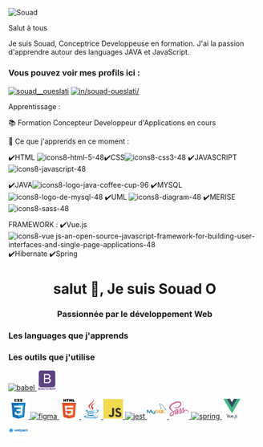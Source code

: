 
![Souad](https://user-images.githubusercontent.com/62654985/144409543-d5b3466e-1566-440e-8c4a-8c1d4373752e.png)

Salut à tous 

 

Je suis Souad, Conceptrice Developpeuse en formation. J'ai la passion d'apprendre autour des languages JAVA et JavaScript. 


<h3 align="left">Vous pouvez voir mes profils ici : </h3>
<p align="left">
<a href="https://codepen.io/souad__oueslati" target="blank"><img align="center" src="https://raw.githubusercontent.com/rahuldkjain/github-profile-readme-generator/master/src/images/icons/Social/codepen.svg" alt="souad__oueslati" height="30" width="40" /></a>
<a href="https://linkedin.com/in/in/souad-oueslati/" target="blank"><img align="center" src="https://raw.githubusercontent.com/rahuldkjain/github-profile-readme-generator/master/src/images/icons/Social/linked-in-alt.svg" alt="in/souad-oueslati/" height="30" width="40" /></a>
</p>


Apprentissage :

📚  Formation Concepteur Developpeur d'Applications en cours

🌱  Ce que j'apprends en ce moment :

✔️HTML ![icons8-html-5-48](https://user-images.githubusercontent.com/62654985/144409937-bbb89bfb-8013-416e-8551-37dc6acc19af.png)✔️CSS![icons8-css3-48](https://user-images.githubusercontent.com/62654985/144411414-508172f8-2e20-4fa8-b884-5de7f5ae9294.png) ✔️JAVASCRIPT ![icons8-javascript-48](https://user-images.githubusercontent.com/62654985/144410364-a5b29141-5fa2-4d35-bb8a-2fd005b8b8f5.png)

 ✔️JAVA![icons8-logo-java-coffee-cup-96](https://user-images.githubusercontent.com/62654985/144411331-4e5fce05-9703-46da-b607-bbaf80736dcd.png) ✔️MYSQL ![icons8-logo-de-mysql-48](https://user-images.githubusercontent.com/62654985/144410627-f351e895-9dfa-458c-8e0a-5f3990e97a66.png)  ✔️UML ![icons8-diagram-48](https://user-images.githubusercontent.com/62654985/144410796-2a47721d-3b22-47a6-bbfb-274ab34335e8.png) ✔️MERISE
![icons8-sass-48](https://user-images.githubusercontent.com/62654985/144410070-a8bc0f98-1ea8-4467-b4ff-46f95253b0f9.png)

FRAMEWORK : 
✔️Vue.js ![icons8-vue js-an-open-source-javascript-framework-for-building-user-interfaces-and-single-page-applications-48](https://user-images.githubusercontent.com/62654985/144410168-a7c851ed-ff35-4cd7-a6ad-04d8fe8cad79.png)
✔️Hibernate         ✔️Spring

<h1 align="center">salut 👋, Je suis Souad O</h1>
<h3 align="center">Passionnée par le développement Web</h3>



<h3 align="left">Les languages que j'apprends</h3>

<h3 align="left">Les outils que j'utilise</h3>

<p align="left"> <a href="https://babeljs.io/" target="_blank" rel="noreferrer"> <img src="https://www.vectorlogo.zone/logos/babeljs/babeljs-icon.svg" alt="babel" width="40" height="40"/> </a> <a href="https://getbootstrap.com" target="_blank" rel="noreferrer"> <img src="https://raw.githubusercontent.com/devicons/devicon/master/icons/bootstrap/bootstrap-plain-wordmark.svg" alt="bootstrap" width="40" height="40"/> </a> 
 
 <a href="https://www.w3schools.com/css/" target="_blank" rel="noreferrer"> <img src="https://raw.githubusercontent.com/devicons/devicon/master/icons/css3/css3-original-wordmark.svg" alt="css3" width="40" height="40"/> </a> <a href="https://www.figma.com/" target="_blank" rel="noreferrer"> <img src="https://www.vectorlogo.zone/logos/figma/figma-icon.svg" alt="figma" width="40" height="40"/> </a> <a href="https://www.w3.org/html/" target="_blank" rel="noreferrer"> <img src="https://raw.githubusercontent.com/devicons/devicon/master/icons/html5/html5-original-wordmark.svg" alt="html5" width="40" height="40"/> </a> <a href="https://www.java.com" target="_blank" rel="noreferrer"> <img src="https://raw.githubusercontent.com/devicons/devicon/master/icons/java/java-original.svg" alt="java" width="40" height="40"/> </a> <a href="https://developer.mozilla.org/en-US/docs/Web/JavaScript" target="_blank" rel="noreferrer"> <img src="https://raw.githubusercontent.com/devicons/devicon/master/icons/javascript/javascript-original.svg" alt="javascript" width="40" height="40"/> </a> <a href="https://jestjs.io" target="_blank" rel="noreferrer"> <img src="https://www.vectorlogo.zone/logos/jestjsio/jestjsio-icon.svg" alt="jest" width="40" height="40"/> </a>
<a href="https://www.mysql.com/" target="_blank" rel="noreferrer"> <img src="https://raw.githubusercontent.com/devicons/devicon/master/icons/mysql/mysql-original-wordmark.svg" alt="mysql" width="40" height="40"/> </a> <a href="https://sass-lang.com" target="_blank" rel="noreferrer"> <img src="https://raw.githubusercontent.com/devicons/devicon/master/icons/sass/sass-original.svg" alt="sass" width="40" height="40"/> </a> <a href="https://spring.io/" target="_blank" rel="noreferrer"> <img src="https://www.vectorlogo.zone/logos/springio/springio-icon.svg" alt="spring" width="40" height="40"/> </a> <a href="https://vuejs.org/" target="_blank" rel="noreferrer"> <img src="https://raw.githubusercontent.com/devicons/devicon/master/icons/vuejs/vuejs-original-wordmark.svg" alt="vuejs" width="40" height="40"/> </a>
 <a href="https://webpack.js.org" target="_blank" rel="noreferrer"> <img src="https://raw.githubusercontent.com/devicons/devicon/d00d0969292a6569d45b06d3f350f463a0107b0d/icons/webpack/webpack-original-wordmark.svg" alt="webpack" width="40" height="40"/> </a> </p>
 
 
